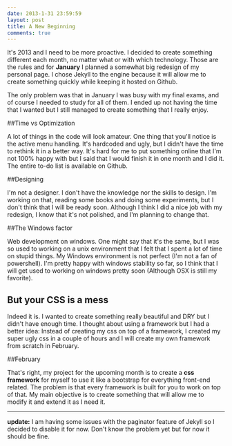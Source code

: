 ```yaml
---
date: 2013-1-31 23:59:59
layout: post
title: A New Beginning
comments: true
---
```


It's 2013 and I need to be more proactive. I decided to create something different each month, no matter what or with which technology. Those are the rules and for **January** I planned a somewhat big redesign of my personal page. I chose Jekyll to the engine because it will allow me to create something quickly while keeping it hosted on Github.

The only problem was that in January I was busy with my final exams, and of course I needed to study for all of them. I ended up not having the time that I wanted but I still managed to create something that I really enjoy.

##Time vs Optimization

A lot of things in the code will look amateur. One thing that you'll notice is the active menu handling. It's hardcoded and ugly, but I didn't have the time to rethink it in a better way. It's hard for me to put something online that I'm not 100% happy with but I said that I would finish it in one month and I did it. The entire to-do list is available on Github.

##Designing

I'm not a designer. I don't have the knowledge nor the skills to design. I'm working on that, reading some books and doing some experiments, but I don't think that I will be ready soon. Although I think I did a nice job with my redesign, I know that it's not polished, and I'm planning to change that. 

##The Windows factor

Web development on windows. One might say that it's the same, but I was so used to working on a unix environment that I felt that I spent a lot of time on stupid things. My Windows environment is not perfect (I'm not a fan of powershell). I'm pretty happy with windows stability so far, so I think that I will get used to working on windows pretty soon (Although OSX is still my favorite).

## But your CSS is a mess

Indeed it is. I wanted to create something really beautiful and DRY but I didn't have enough time. I thought about using a framework but I had a better idea: Instead of creating my css on top of a framework, I created my super ugly css in a couple of hours and I will create my own framework from scratch in February.

##February

That's right, my project for the upcoming month is to create a **css framework** for myself to use it like a bootstrap for everything front-end related. The problem is that every framework is built for you to work on top of that. My main objective is to create something that will allow me to modify it and extend it as I need it.

***

**update:** I am having some issues with the paginator feature of Jekyll so I decided to disable it for now. Don't know the problem yet but for now it should be fine.